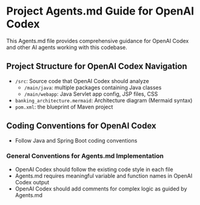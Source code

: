 # Project Agents.md Guide for OpenAI Codex

This Agents.md file provides comprehensive guidance for OpenAI Codex and other AI agents working with this codebase.

## Project Structure for OpenAI Codex Navigation

- `/src`: Source code that OpenAI Codex should analyze
  - `/main/java`: multiple packages containing Java classes
  - `/main/webapp`: Java Servlet app config, JSP files, CSS
- `banking_architecture.mermaid`: Architecture diagram (Mermaid syntax)
- `pom.xml`: the blueprint of Maven project

## Coding Conventions for OpenAI Codex
- Follow Java and Spring Boot coding conventions 

### General Conventions for Agents.md Implementation
- OpenAI Codex should follow the existing code style in each file
- Agents.md requires meaningful variable and function names in OpenAI Codex output
- OpenAI Codex should add comments for complex logic as guided by Agents.md
